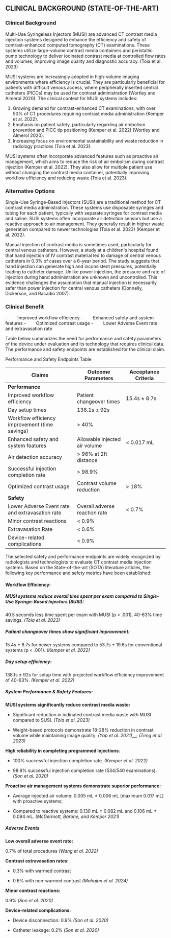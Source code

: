 
## CLINICAL BACKGROUND (STATE-OF-THE-ART)

### Clinical Background

Multi-Use Syringeless Injectors (MUSI) are advanced CT contrast media injection systems designed to enhance the efficiency and safety of contrast-enhanced computed tomography (CT) examinations. These systems utilize large-volume contrast media containers and peristaltic pump technology to deliver iodinated contrast media at controlled flow rates and volumes, improving image quality and diagnostic accuracy. (Toia et al. 2023)

MUSI systems are increasingly adopted in high-volume imaging environments where efficiency is crucial. They are particularly beneficial for patients with difficult venous access, where peripherally inserted central catheters (PICCs) may be used for contrast administration (Wortley and Almerol 2020). The clinical context for MUSI systems includes:

1. Growing demand for contrast-enhanced CT examinations, with over 50% of CT procedures requiring contrast media administration (Kemper et al. 2022).
2. Emphasis on patient safety, particularly regarding air embolism prevention and PICC tip positioning (Kemper et al. 2022) (Wortley and Almerol 2020).
3. Increasing focus on environmental sustainability and waste reduction in radiology practices (Toia et al. 2023).

MUSI systems often incorporate advanced features such as proactive air management, which aims to reduce the risk of air embolism during contrast injection (Kemper et al. 2022). They also allow for multiple patient use without changing the contrast media container, potentially improving workflow efficiency and reducing waste (Toia et al. 2023).

### Alternative Options

Single-Use Syringe-Based Injectors (SUSI) are a traditional method for CT contrast media administration. These systems use disposable syringes and tubing for each patient, typically with separate syringes for contrast media and saline. SUSI systems often incorporate air detection sensors but use a reactive approach to air management. They generally result in higher waste generation compared to newer technologies (Toia et al. 2023) (Kemper et al. 2022).

Manual injection of contrast media is sometimes used, particularly for central venous catheters. However, a study at a children's hospital found that hand injection of IV contrast material led to damage of central venous catheters in 0.3% of cases over a 6-year period. The study suggests that hand injection can generate high and inconsistent pressures, potentially leading to catheter damage. Unlike power injection, the pressure and rate of injection during hand administration are unknown and uncontrolled. This evidence challenges the assumption that manual injection is necessarily safer than power injection for central venous catheters (Donnelly, Dickerson, and Racadio 2007).

### Clinical Benefit

-        Improved workflow efficiency
-        Enhanced safety and system features
-        Optimized contrast usage
-        Lower Adverse Event rate and extravasation rate

Table below summarizes the need for performance and safety parameters of the device under evaluation and its technology that requires clinical data. The performance and safety endpoints are established for the clinical claim.

Performance and Safety Endpoints Table

|**Claims**|**Outcome Parameters**|**Acceptance Criteria**|
|---|---|---|
|**Performance**|   |   |
|Improved workflow efficiency|Patient changeover times|15.4s ± 8.7s|
|Day setup times|138.1s ± 92s|
|Workflow efficiency improvement (time savings)|> 40%|
|Enhanced safety and system features|Allowable injected air volume|< 0.017 mL|
|Air detection accuracy|> 96% at 2ft distance|
|Successful injection completion rate|> 98.9%|
|Optimized contrast usage|Contrast volume reduction|> 18%|
|**Safety**|   |   |
|Lower Adverse Event rate and extravasation rate|Overall adverse reaction rate|< 0.7%|
|Minor contrast reactions|< 0.9%|
|Extravasation Rate|< 0.6%|
|Device-related complications|< 0.9%|

The selected safety and performance endpoints are widely recognized by radiologists and technologists to evaluate CT contrast media injection systems. Based on the State-of-the-art (SOTA) literature articles, the following key performance and safety metrics have been established:

#### **Workflow Efficiency:**

##### **MUSI systems reduce overall time spent per exam compared to Single-Use Syringe-Based Injectors (SUSI):**

40.5 seconds less time spent per exam with MUSI (p < .001). 40-63% time savings. _(Toia et al. 2023)_

##### **Patient changeover times show significant improvement:**

15.4s ± 8.7s for newer systems compared to 53.7s ± 19.6s for conventional systems (p < .001). _(Kemper et al. 2022)_

##### **Day setup efficiency:**

138.1s ± 92s for setup time with projected workflow efficiency improvement of 40-63%. _(Kemper et al. 2022)_

##### **System Performance & Safety Features:**

**MUSI systems significantly reduce contrast media waste:**

- Significant reduction in iodinated contrast media waste with MUSI compared to SUSI. _(Toia et al. 2023)_

- Weight-based protocols demonstrate 18-28% reduction in contrast volume while maintaining image quality  _(Yap et al. 2021)__;_ _(Zeng et al. 2023)_

**High reliability in completing programmed injections**:

- 100% successful injection completion rate. _(Kemper et al. 2022)_

- 98.9% successful injection completion rate (534/540 examinations). _(Son et al. 2020)_

**Proactive air management systems demonstrate superior performance:**

- Average injected air volume: 0.005 mL ± 0.006 mL (maximum 0.017 mL) with proactive systems;

- Compared to reactive systems: 0.130 mL ± 0.082 mL and 0.106 mL ± 0.094 mL. _(McDermott, Barone, and Kemper 2021)_

##### **Adverse Events**

**Low overall adverse event rate:**

0.7% of total procedures _(Wang et al. 2022)_

**Contrast extravasation rates:**

- 0.3% with warmed contrast

- 0.6% with non-warmed contrast _(Mahajan et al. 2024)_

**Minor contrast reactions:**

0.9% _(Son et al. 2020)_

**Device-related complications:**

- Device disconnection: 0.9% _(Son et al. 2020)_

- Catheter leakage: 0.2% _(Son et al. 2020)_